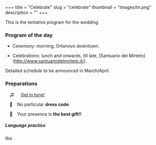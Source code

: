 +++
title = "Celebrate"
slug = "celebrate"
thumbnail = "images/tn.png"
description = ""
+++

This is the tentative program for the wedding.

### Program of the day

* Ceremony: morning, Ortonovo downtown.

* Celebrations: lunch and onwards, till late, [Santuario del Mirteto] (http://www.santuariodelmirteto.it/).

Detailed schedule to be announced in March/April.

### Preparations

&ensp;&ensp;<span class='iconsize'>&#9835;</span> &ensp;&ensp; [Get in tune!](https://www.youtube.com/watch?v=_xPz0K_CrgA&app=desktop)

&ensp;&ensp;<span class='iconsize'>&#128090;</span> &ensp; No particular **dress code**.

&ensp;&ensp;<span class='iconsize'>&#127873;</span> &ensp; Your presence is **the best gift!!**

##### Language practice

tba

